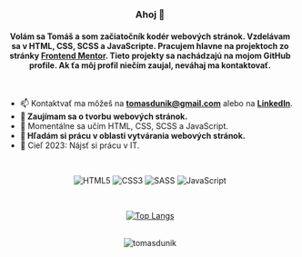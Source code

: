<h3 align="center">Ahoj 👋</h1>
<h4 align="center">

Volám sa Tomáš a som začiatočník kodér webových stránok. Vzdelávam sa v HTML, CSS, SCSS a JavaScripte. Pracujem hlavne na projektoch zo stránky [Frontend Mentor](https://www.frontendmentor.io). Tieto projekty sa nachádzajú na mojom GitHub profile. Ak ťa môj profil niečím zaujal, neváhaj ma kontaktovať.

</h4>
<br/>

- 📫 Kontaktvať ma môžeš na **tomasdunik@gmail.com** alebo na [**LinkedIn**](https://www.linkedin.com/in/tomasdunik/).
- **👀 Zaujímam sa o tvorbu webových stránok.**
- 🌱 Momentálne sa učím HTML, CSS, SCSS a JavaScript.
- **💞️ Hľadám si prácu v oblasti vytvárania webových stránok.**
- 🥅 Cieľ 2023: Nájsť si prácu v IT. 

<br/>

<div align="center">

![HTML5](https://img.shields.io/badge/html5-%23E34F26.svg?style=for-the-badge&logo=html5&logoColor=white)
![CSS3](https://img.shields.io/badge/css3-%231572B6.svg?style=for-the-badge&logo=css3&logoColor=white)
![SASS](https://img.shields.io/badge/SASS-hotpink.svg?style=for-the-badge&logo=SASS&logoColor=white)
![JavaScript](https://img.shields.io/badge/javascript-%23323330.svg?style=for-the-badge&logo=javascript&logoColor=%23F7DF1E)
<!-- ![React](https://img.shields.io/badge/react-%2320232a.svg?style=for-the-badge&logo=react&logoColor=%2361DAFB) -->
<!-- ![GitHub](https://img.shields.io/badge/github-%23121011.svg?style=for-the-badge&logo=github&logoColor=white) -->
<!-- ![Visual Studio Code](https://img.shields.io/badge/Visual%20Studio%20Code-0078d7.svg?style=for-the-badge&logo=visual-studio-code&logoColor=white) -->

<!-- https://github.com/Ileriayo/markdown-badges -->
<br/>

[![Top Langs](https://github-readme-stats.vercel.app/api/top-langs/?username=tomasdunik&layout=compact)](https://github.com/tomasdunik/github-readme-stats)

<br/>

<img src="https://komarev.com/ghpvc/?username=tomasdunik&label=Profile%20views&color=0e75b6&style=flat" alt="tomasdunik" />

</div>
